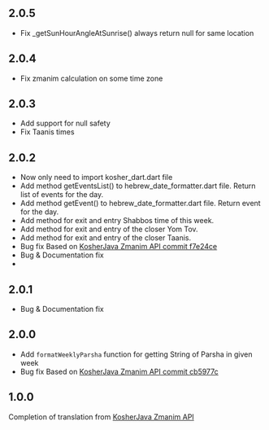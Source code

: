 ## 2.0.5
- Fix _getSunHourAngleAtSunrise() always return null for same location

## 2.0.4
- Fix zmanim calculation on some time zone

## 2.0.3
- Add support for null safety
- Fix Taanis times

## 2.0.2

- Now only need to import kosher_dart.dart file
- Add method getEventsList() to hebrew_date_formatter.dart file. Return list of events for the day.
- Add method getEvent() to hebrew_date_formatter.dart file. Return event for the day.
- Add method for exit and entry Shabbos time of this week.
- Add method for exit and entry of the closer Yom Tov.
- Add method for exit and entry of the closer Taanis.
- Bug fix Based on [KosherJava Zmanim API commit f7e24ce](https://github.com/KosherJava/zmanim/tree/f7e24ce604e3fcd1c10824fc0d18bb7c8a0b7e99)
- Bug & Documentation fix
- 
## 2.0.1

- Bug & Documentation fix

## 2.0.0

- Add `formatWeeklyParsha` function for getting String of Parsha in given week
- Bug fix Based on [KosherJava Zmanim API commit cb5977c](https://github.com/KosherJava/zmanim/tree/cb5977c9efa5396660f130eac0150d41b47613d2)

## 1.0.0

Completion of translation from [KosherJava Zmanim API](https://github.com/KosherJava/zmanim) 